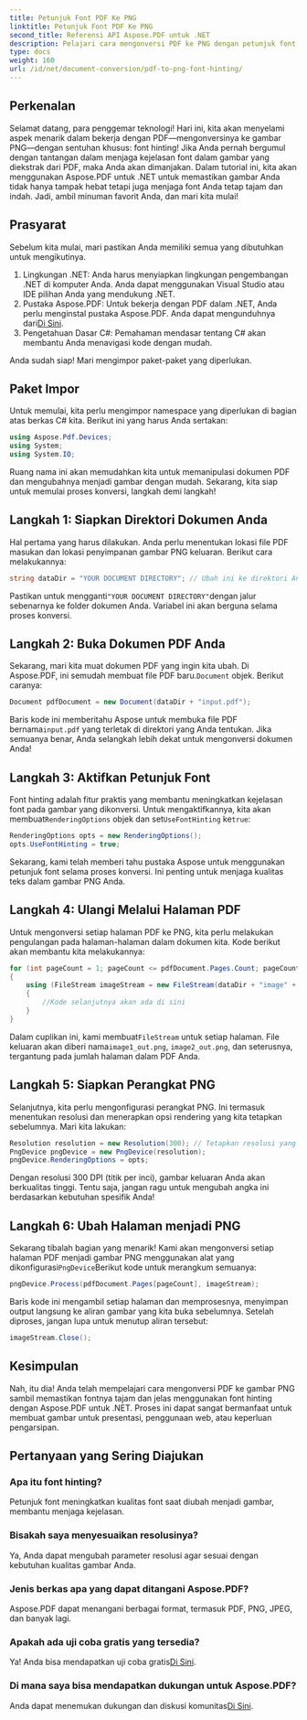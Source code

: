 ```yaml
---
title: Petunjuk Font PDF Ke PNG
linktitle: Petunjuk Font PDF Ke PNG
second_title: Referensi API Aspose.PDF untuk .NET
description: Pelajari cara mengonversi PDF ke PNG dengan petunjuk font menggunakan Aspose.PDF untuk .NET dalam panduan langkah demi langkah yang mudah.
type: docs
weight: 160
url: /id/net/document-conversion/pdf-to-png-font-hinting/
---
```

## Perkenalan

Selamat datang, para penggemar teknologi! Hari ini, kita akan menyelami aspek menarik dalam bekerja dengan PDF—mengonversinya ke gambar PNG—dengan sentuhan khusus: font hinting! Jika Anda pernah bergumul dengan tantangan dalam menjaga kejelasan font dalam gambar yang diekstrak dari PDF, maka Anda akan dimanjakan. Dalam tutorial ini, kita akan menggunakan Aspose.PDF untuk .NET untuk memastikan gambar Anda tidak hanya tampak hebat tetapi juga menjaga font Anda tetap tajam dan indah. Jadi, ambil minuman favorit Anda, dan mari kita mulai!

## Prasyarat

Sebelum kita mulai, mari pastikan Anda memiliki semua yang dibutuhkan untuk mengikutinya.

1. Lingkungan .NET: Anda harus menyiapkan lingkungan pengembangan .NET di komputer Anda. Anda dapat menggunakan Visual Studio atau IDE pilihan Anda yang mendukung .NET.
2.  Pustaka Aspose.PDF: Untuk bekerja dengan PDF dalam .NET, Anda perlu menginstal pustaka Aspose.PDF. Anda dapat mengunduhnya dari[Di Sini](https://releases.aspose.com/pdf/net/).
3. Pengetahuan Dasar C#: Pemahaman mendasar tentang C# akan membantu Anda menavigasi kode dengan mudah.

Anda sudah siap! Mari mengimpor paket-paket yang diperlukan.

## Paket Impor

Untuk memulai, kita perlu mengimpor namespace yang diperlukan di bagian atas berkas C# kita. Berikut ini yang harus Anda sertakan:

```csharp
using Aspose.Pdf.Devices;
using System;
using System.IO;
```

Ruang nama ini akan memudahkan kita untuk memanipulasi dokumen PDF dan mengubahnya menjadi gambar dengan mudah. Sekarang, kita siap untuk memulai proses konversi, langkah demi langkah!

## Langkah 1: Siapkan Direktori Dokumen Anda

Hal pertama yang harus dilakukan. Anda perlu menentukan lokasi file PDF masukan dan lokasi penyimpanan gambar PNG keluaran. Berikut cara melakukannya:

```csharp
string dataDir = "YOUR DOCUMENT DIRECTORY"; // Ubah ini ke direktori Anda yang sebenarnya
```

 Pastikan untuk mengganti`"YOUR DOCUMENT DIRECTORY"`dengan jalur sebenarnya ke folder dokumen Anda. Variabel ini akan berguna selama proses konversi.

## Langkah 2: Buka Dokumen PDF Anda

 Sekarang, mari kita muat dokumen PDF yang ingin kita ubah. Di Aspose.PDF, ini semudah membuat file PDF baru.`Document` objek. Berikut caranya:

```csharp
Document pdfDocument = new Document(dataDir + "input.pdf");
```

 Baris kode ini memberitahu Aspose untuk membuka file PDF bernama`input.pdf` yang terletak di direktori yang Anda tentukan. Jika semuanya benar, Anda selangkah lebih dekat untuk mengonversi dokumen Anda!

## Langkah 3: Aktifkan Petunjuk Font

 Font hinting adalah fitur praktis yang membantu meningkatkan kejelasan font pada gambar yang dikonversi. Untuk mengaktifkannya, kita akan membuat`RenderingOptions` objek dan set`UseFontHinting` ke`true`:

```csharp
RenderingOptions opts = new RenderingOptions();
opts.UseFontHinting = true;
```

Sekarang, kami telah memberi tahu pustaka Aspose untuk menggunakan petunjuk font selama proses konversi. Ini penting untuk menjaga kualitas teks dalam gambar PNG Anda.

## Langkah 4: Ulangi Melalui Halaman PDF

Untuk mengonversi setiap halaman PDF ke PNG, kita perlu melakukan pengulangan pada halaman-halaman dalam dokumen kita. Kode berikut akan membantu kita melakukannya:

```csharp
for (int pageCount = 1; pageCount <= pdfDocument.Pages.Count; pageCount++)
{
    using (FileStream imageStream = new FileStream(dataDir + "image" + pageCount + "_out.png", FileMode.Create))
    {
        //Kode selanjutnya akan ada di sini
    }
}
```

 Dalam cuplikan ini, kami membuat`FileStream` untuk setiap halaman. File keluaran akan diberi nama`image1_out.png`, `image2_out.png`, dan seterusnya, tergantung pada jumlah halaman dalam PDF Anda.

## Langkah 5: Siapkan Perangkat PNG

Selanjutnya, kita perlu mengonfigurasi perangkat PNG. Ini termasuk menentukan resolusi dan menerapkan opsi rendering yang kita tetapkan sebelumnya. Mari kita lakukan:

```csharp
Resolution resolution = new Resolution(300); // Tetapkan resolusi yang diinginkan
PngDevice pngDevice = new PngDevice(resolution);
pngDevice.RenderingOptions = opts;
```

Dengan resolusi 300 DPI (titik per inci), gambar keluaran Anda akan berkualitas tinggi. Tentu saja, jangan ragu untuk mengubah angka ini berdasarkan kebutuhan spesifik Anda!

## Langkah 6: Ubah Halaman menjadi PNG

 Sekarang tibalah bagian yang menarik! Kami akan mengonversi setiap halaman PDF menjadi gambar PNG menggunakan alat yang dikonfigurasi`PngDevice`Berikut kode untuk merangkum semuanya:

```csharp
pngDevice.Process(pdfDocument.Pages[pageCount], imageStream);
```

Baris kode ini mengambil setiap halaman dan memprosesnya, menyimpan output langsung ke aliran gambar yang kita buka sebelumnya. Setelah diproses, jangan lupa untuk menutup aliran tersebut:

```csharp
imageStream.Close();
```

## Kesimpulan

Nah, itu dia! Anda telah mempelajari cara mengonversi PDF ke gambar PNG sambil memastikan fontnya tajam dan jelas menggunakan font hinting dengan Aspose.PDF untuk .NET. Proses ini dapat sangat bermanfaat untuk membuat gambar untuk presentasi, penggunaan web, atau keperluan pengarsipan.

## Pertanyaan yang Sering Diajukan

### Apa itu font hinting?
Petunjuk font meningkatkan kualitas font saat diubah menjadi gambar, membantu menjaga kejelasan.

### Bisakah saya menyesuaikan resolusinya?
Ya, Anda dapat mengubah parameter resolusi agar sesuai dengan kebutuhan kualitas gambar Anda.

### Jenis berkas apa yang dapat ditangani Aspose.PDF?
Aspose.PDF dapat menangani berbagai format, termasuk PDF, PNG, JPEG, dan banyak lagi.

### Apakah ada uji coba gratis yang tersedia?
 Ya! Anda bisa mendapatkan uji coba gratis[Di Sini](https://releases.aspose.com/).

### Di mana saya bisa mendapatkan dukungan untuk Aspose.PDF?
 Anda dapat menemukan dukungan dan diskusi komunitas[Di Sini](https://forum.aspose.com/c/pdf/10).